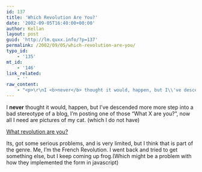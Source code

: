 ```yaml
---
id: 137
title: 'Which Revolution Are You?'
date: '2002-09-05T16:40:00+00:00'
author: Kellan
layout: post
guid: 'http://lm.quxx.info/?p=137'
permalink: /2002/09/05/which-revolution-are-you/
typo_id:
    - '135'
mt_id:
    - '146'
link_related:
    - ''
raw_content:
    - "<p>\r\nI <b>never</b> thought it would, happen, but I\\'ve descended more more step into a bad stereotype of a blog, I\\'m posting one of those \\\"What X are you?\\\", now all I need are pictures of my cat. (which I do not have)\r\n</p>\r\n<p>\r\n<a href=\\\"http://www.verfall.net/quizz/revol/index.html\\\">What revolution are you?</a>\r\n</p>\r\n<p>\r\nIts, got some serious problems, and is very limited, but I think that is part of the genre.  Me, I\\'m the French Revolution.  I went back and tried to get something else, but I keep coming up frog.(Which might be a problem with how they implemented the form in javascript)\r\n</p>"
---
```


I **never** thought it would, happen, but I’ve descended more more step into a bad stereotype of a blog, I’m posting one of those “What X are you?”, now all I need are pictures of my cat. (which I do not have)

[What revolution are you?](http://www.verfall.net/quizz/revol/index.html)

Its, got some serious problems, and is very limited, but I think that is part of the genre. Me, I’m the French Revolution. I went back and tried to get something else, but I keep coming up frog.(Which might be a problem with how they implemented the form in javascript)